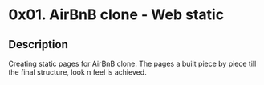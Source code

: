 # 0x01. AirBnB clone - Web static

## Description

Creating static pages for AirBnB clone. The pages a built piece by piece till the final structure, look n feel is achieved.

